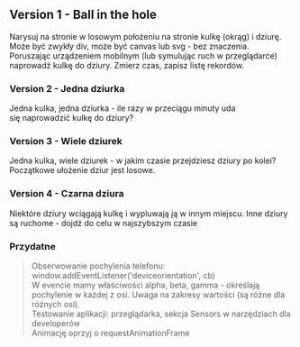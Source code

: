 ## Version 1 - Ball in the hole
Narysuj na stronie w losowym położeniu na stronie kulkę (okrąg) i dziurę. Może być zwykły div, może być canvas lub svg - bez znaczenia.  
Poruszając urządzeniem mobilnym (lub symulując ruch w przeglądarce) naprowadź kulkę do dziury. Zmierz czas, zapisz listę rekordów.

### Version 2 - Jedna dziurka
Jedna kulka, jedna dziurka - ile razy w przeciągu minuty uda się naprowadzić kulkę do dziury?

### Version 3 - Wiele dziurek
Jedna kulka, wiele dziurek - w jakim czasie przejdziesz dziury po kolei? Początkowe ułożenie dziur jest losowe.

### Version 4 - Czarna dziura
Niektóre dziury wciągają kulkę i wypluwają ją w innym miejscu. Inne dziury są ruchome - dojdź do celu w najszybszym czasie

### Przydatne
> Obserwowanie pochylenia telefonu: window.addEventListener('deviceorientation', cb)  
> W evencie mamy właściwości alpha, beta, gamma - określają pochylenie w każdej z osi. Uwaga na zakresy wartości (są różne dla różnych osi).  
> Testowanie aplikacji: przeglądarka, sekcja Sensors w narzędziach dla developerów  
> Animację oprzyj o requestAnimationFrame

